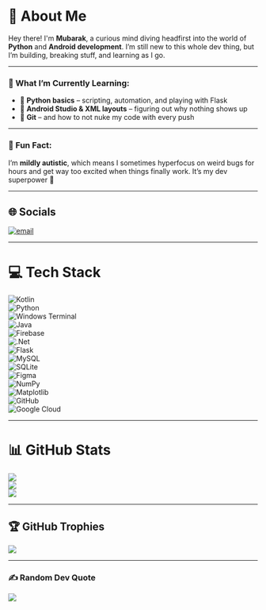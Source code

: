 # 💫 About Me

Hey there! I'm **Mubarak**, a curious mind diving headfirst into the world of **Python** and **Android development**. I’m still new to this whole dev thing, but I’m building, breaking stuff, and learning as I go.

---

### 📘 What I’m Currently Learning:
- 🐍 **Python basics** – scripting, automation, and playing with Flask  
- 🤯 **Android Studio & XML layouts** – figuring out why nothing shows up  
- 💾 **Git** – and how to not nuke my code with every push

---

### 🎈 Fun Fact:
I’m **mildly autistic**, which means I sometimes hyperfocus on weird bugs for hours and get way too excited when things finally work. It’s my dev superpower 💪

---

## 🌐 Socials
[![email](https://img.shields.io/badge/Email-D14836?logo=gmail&logoColor=white)](mailto:mmmoyosore09@gmail.com) 

---

# 💻 Tech Stack
![Kotlin](https://img.shields.io/badge/kotlin-%237F52FF.svg?style=for-the-badge&logo=kotlin&logoColor=white)  
![Python](https://img.shields.io/badge/python-3670A0?style=for-the-badge&logo=python&logoColor=ffdd54)  
![Windows Terminal](https://img.shields.io/badge/Windows%20Terminal-%234D4D4D.svg?style=for-the-badge&logo=windows-terminal&logoColor=white)  
![Java](https://img.shields.io/badge/java-%23ED8B00.svg?style=for-the-badge&logo=openjdk&logoColor=white)  
![Firebase](https://img.shields.io/badge/firebase-%23039BE5.svg?style=for-the-badge&logo=firebase)  
![.Net](https://img.shields.io/badge/.NET-5C2D91?style=for-the-badge&logo=.net&logoColor=white)  
![Flask](https://img.shields.io/badge/flask-%23000.svg?style=for-the-badge&logo=flask&logoColor=white)  
![MySQL](https://img.shields.io/badge/mysql-4479A1.svg?style=for-the-badge&logo=mysql&logoColor=white)  
![SQLite](https://img.shields.io/badge/sqlite-%2307405e.svg?style=for-the-badge&logo=sqlite&logoColor=white)  
![Figma](https://img.shields.io/badge/figma-%23F24E1E.svg?style=for-the-badge&logo=figma&logoColor=white)  
![NumPy](https://img.shields.io/badge/numpy-%23013243.svg?style=for-the-badge&logo=numpy&logoColor=white)  
![Matplotlib](https://img.shields.io/badge/Matplotlib-%23ffffff.svg?style=for-the-badge&logo=Matplotlib&logoColor=black)  
![GitHub](https://img.shields.io/badge/github-%23121011.svg?style=for-the-badge&logo=github&logoColor=white)  
![Google Cloud](https://img.shields.io/badge/GoogleCloud-%234285F4.svg?style=for-the-badge&logo=google-cloud&logoColor=white)

---

# 📊 GitHub Stats
![](https://github-readme-stats.vercel.app/api?username=StackTactician&theme=dark&hide_border=false&include_all_commits=true&count_private=false)  
![](https://nirzak-streak-stats.vercel.app/?user=StackTactician&theme=dark&hide_border=false)  
![](https://github-readme-stats.vercel.app/api/top-langs/?username=StackTactician&theme=dark&hide_border=false&include_all_commits=true&count_private=false&layout=compact)

---

## 🏆 GitHub Trophies
![](https://github-profile-trophy.vercel.app/?username=StackTactician&theme=radical&no-frame=false&no-bg=true&margin-w=4)

---

### ✍️ Random Dev Quote
![](https://quotes-github-readme.vercel.app/api?type=horizontal&theme=radical)

<!-- Proudly created with GPRM ( https://gprm.itsvg.in ) -->
